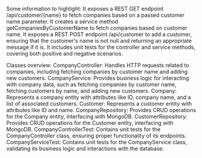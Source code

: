 Some information to highlight:
It exposes a REST GET endpoint /api/customer/{name} to fetch companies based on a passed customer name parameter.
It creates a service method getCompaniesByCustomerName to fetch companies based on customer name.
It exposes a REST POST endpoint /api/customer to add a customer, ensuring that the customer's name is not null and returning an appropriate message if it is.
It includes unit tests for the controller and service methods, covering both positive and negative scenarios.

Classes overview: 
CompanyController: Handles HTTP requests related to companies, including fetching companies by customer name and adding new customers.
CompanyService: Provides business logic for interacting with company data, such as fetching companies by customer name, fetching customers by name, and adding new customers.
Company: Represents a company entity with attributes like ID, company name, and a list of associated customers.
Customer: Represents a customer entity with attributes like ID and name.
CompanyRepository: Provides CRUD operations for the Company entity, interfacing with MongoDB.
CustomerRepository: Provides CRUD operations for the Customer entity, interfacing with MongoDB.
CompanyControllerTest: Contains unit tests for the CompanyController class, ensuring proper functionality of its endpoints.
CompanyServiceTest: Contains unit tests for the CompanyService class, validating its business logic and interactions with the database.
